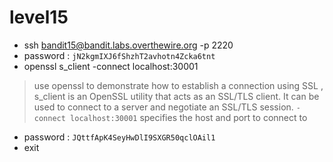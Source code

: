 # level15
- ssh bandit15@bandit.labs.overthewire.org -p 2220
- password : ```jN2kgmIXJ6fShzhT2avhotn4Zcka6tnt```
- openssl s_client -connect localhost:30001
>  use openssl to demonstrate how to establish a connection using SSL , s_client is an OpenSSL utility that acts as an SSL/TLS client. It can be used to connect to a server and negotiate an SSL/TLS session. ```-connect localhost:30001``` specifies the host and port to connect to
- password : ```JQttfApK4SeyHwDlI9SXGR50qclOAil1```
- exit
